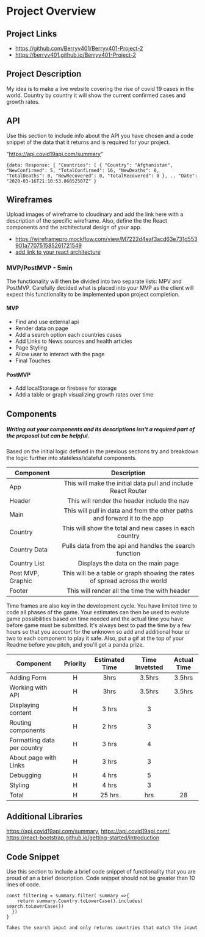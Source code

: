 # Project Overview

## Project Links

- https://github.com/Berryv401/Berryv401-Project-2
- https://berryv401.github.io/Berryv401-Project-2

## Project Description

My idea is to make a live website covering the rise of covid 19 cases in the world. Country by country it will show the current confirmed cases and growth rates.

## API

Use this section to include info about the API you have chosen and a code snippet of the data that it returns and is required for your project. 

"https://api.covid19api.com/summary"
```
{data: Response: { "Countries": [ { "Country": "Afghanistan", "NewConfirmed": 5, "TotalConfirmed": 16, "NewDeaths": 0, "TotalDeaths": 0, "NewRecovered": 0, "TotalRecovered": 0 }, .. "Date": "2020-03-16T21:10:53.86852587Z" }
```


## Wireframes

Upload images of wireframe to cloudinary and add the link here with a description of the specific wireframe. Also, define the the React components and the architectural design of your app.

- https://wireframepro.mockflow.com/view/M7222d4eaf3acd63e731d553901a770751585261721549
- [add link to your react architecture]()


### MVP/PostMVP - 5min

The functionality will then be divided into two separate lists: MPV and PostMVP.  Carefully decided what is placed into your MVP as the client will expect this functionality to be implemented upon project completion.  

#### MVP 
- Find and use external api 
- Render data on page
- Add a search option each countries cases
- Add Links to News sources and health articles
- Page Styling
- Allow user to interact with the page
- Final Touches

#### PostMVP 

- Add localStorage or firebase for storage
- Add a table or graph visualizing growth rates over time

## Components
##### Writing out your components and its descriptions isn't a required part of the proposal but can be helpful.

Based on the initial logic defined in the previous sections try and breakdown the logic further into stateless/stateful components. 

| Component | Description | 
| --- | :---: |  
| App | This will make the initial data pull and include React Router| 
| Header | This will render the header include the nav | 
| Main | This will pull in data and from the other paths and forward it to the app |
| Country | This will show the total and new cases in each country |
| Country Data| Pulls data from the api and handles the search function |
| Country List | Displays the data on the main page |
| Post MVP, Graphic | This will be a table or graph showing the rates of spread across the world |
| Footer | This will render all the time the with header | 


Time frames are also key in the development cycle.  You have limited time to code all phases of the game.  Your estimates can then be used to evalute game possibilities based on time needed and the actual time you have before game must be submitted. It's always best to pad the time by a few hours so that you account for the unknown so add and additional hour or two to each component to play it safe. Also, put a gif at the top of your Readme before you pitch, and you'll get a panda prize.

| Component | Priority | Estimated Time | Time Invetsted | Actual Time |
| --- | :---: |  :---: | :---: | :---: |
| Adding Form | H | 3hrs| 3.5hrs | 3.5hrs |
| Working with API | H | 3hrs| 3.5hrs | 3.5hrs |
| Displaying content | H | 3 hrs | 3 |
| Routing components | H | 2 hrs | 3 |
| Formatting data per country | H | 3 hrs | 4 |
| About page with Links | H | 3 hrs | 3 |
| Debugging | H | 4 hrs | 5 |
| Styling | H | 4 hrs | 3 |
| Total | H | 25 hrs| hrs | 28 |

## Additional Libraries
 https://api.covid19api.com/summary, https://api.covid19api.com/, https://react-bootstrap.github.io/getting-started/introduction
## Code Snippet

Use this section to include a brief code snippet of functionality that you are proud of an a brief description.  Code snippet should not be greater than 10 lines of code. 

```
const filtering = summary.filter( summary =>{
    return summary.Country.toLowerCase().includes( search.toLowerCase())
  })
}

Takes the search input and only returns countries that match the input
```
